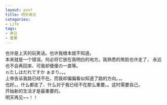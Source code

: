 ```yaml
---
layout: post
title: 明天再见
categories:
- Life
tags:
- 再见
- 重要
---
```


也许是上天的玩笑话。也许我根本就不知道。         
本来就是一个错误。何必将它放在我明白的地方。我熟悉的笑脸也许走了，             永远也不会再回来、可我却傻傻の一直等。               
ゎたしはだれですか ぁまり。。。              
上帝告诉我路已经不在。而我却偏偏看似知道了路的方向。，。        
也好。。什么都走了、什么对于我已经不在那么重要。。这时需要自己。         
  开始新的生活才是最重要的。        
明天再见~~！！ 